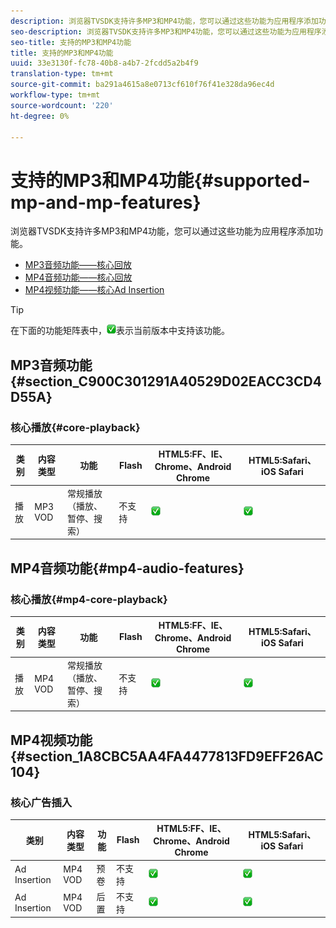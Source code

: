 ```yaml
---
description: 浏览器TVSDK支持许多MP3和MP4功能，您可以通过这些功能为应用程序添加功能。
seo-description: 浏览器TVSDK支持许多MP3和MP4功能，您可以通过这些功能为应用程序添加功能。
seo-title: 支持的MP3和MP4功能
title: 支持的MP3和MP4功能
uuid: 33e3130f-fc78-40b8-a4b7-2fcdd5a2b4f9
translation-type: tm+mt
source-git-commit: ba291a4615a8e0713cf610f76f41e328da96ec4d
workflow-type: tm+mt
source-wordcount: '220'
ht-degree: 0%

---
```



# 支持的MP3和MP4功能{#supported-mp-and-mp-features}

浏览器TVSDK支持许多MP3和MP4功能，您可以通过这些功能为应用程序添加功能。
* [MP3音频功能——核心回放](#core-playback)
* [MP4音频功能——核心回放](#mp4-audio-features)
* [MP4视频功能——核心Ad Insertion](#section_1A8CBC5AA4FA4477813FD9EFF26AC104)

>[!TIP]
>
>在下面的功能矩阵表中，![支持的图标](assets/supported15.png)表示当前版本中支持该功能。

## MP3音频功能{#section_C900C301291A40529D02EACC3CD4D55A}

### 核心播放{#core-playback}

| 类别 | 内容类型 | 功能 | Flash | HTML5:FF、IE、Chrome、Android Chrome | HTML5:Safari、iOS Safari |
|--- |--- |--- |--- |--- |--- |
| 播放 | MP3 VOD | 常规播放（播放、暂停、搜索） | 不支持 | ![支持的图标](assets/supported15.png) | ![支持的图标](assets/supported15.png) |

## MP4音频功能{#mp4-audio-features}

### 核心播放{#mp4-core-playback}

| 类别 | 内容类型 | 功能 | Flash | HTML5:FF、IE、Chrome、Android Chrome | HTML5:Safari、iOS Safari |
|--- |--- |--- |--- |--- |--- |
| 播放 | MP4 VOD | 常规播放（播放、暂停、搜索） | 不支持 | ![支持的图标](assets/supported15.png) | ![支持的图标](assets/supported15.png) |

## MP4视频功能{#section_1A8CBC5AA4FA4477813FD9EFF26AC104}

### 核心广告插入

| 类别 | 内容类型 | 功能 | Flash | HTML5:FF、IE、Chrome、Android Chrome | HTML5:Safari、iOS Safari |
|--- |--- |--- |--- |--- |--- |
| Ad Insertion | MP4 VOD | 预卷 | 不支持 | ![支持的图标](assets/supported15.png) | ![支持的图标](assets/supported15.png) |
| Ad Insertion | MP4 VOD | 后置 | 不支持 | ![支持的图标](assets/supported15.png) | ![支持的图标](assets/supported15.png) |